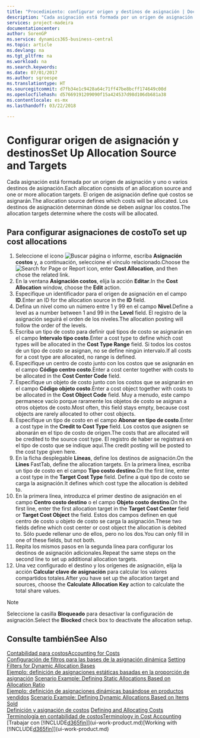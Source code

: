 ```yaml
---
title: "Procedimiento: configurar origen y destinos de asignación | Documentos de Microsoft"
description: "Cada asignación está formada por un origen de asignación y uno o varios destinos de asignación. El origen de asignación define qué costos se asignarán. Los destinos de asignación determinan dónde se deben asignar los costos."
services: project-madeira
documentationcenter: 
author: SorenGP
ms.service: dynamics365-business-central
ms.topic: article
ms.devlang: na
ms.tgt_pltfrm: na
ms.workload: na
ms.search.keywords: 
ms.date: 07/01/2017
ms.author: sgroespe
ms.translationtype: HT
ms.sourcegitcommit: d7fb34e1c9428a64c71ff47be8bcff174649c00d
ms.openlocfilehash: d57669191209090f15a424537d98d106db681a38
ms.contentlocale: es-mx
ms.lasthandoff: 03/22/2018

---
```

# <a name="set-up-allocation-source-and-targets"></a><span data-ttu-id="437e2-105">Configurar origen de asignación y destinos</span><span class="sxs-lookup"><span data-stu-id="437e2-105">Set Up Allocation Source and Targets</span></span>
<span data-ttu-id="437e2-106">Cada asignación está formada por un origen de asignación y uno o varios destinos de asignación.</span><span class="sxs-lookup"><span data-stu-id="437e2-106">Each allocation consists of an allocation source and one or more allocation targets.</span></span> <span data-ttu-id="437e2-107">El origen de asignación define qué costos se asignarán.</span><span class="sxs-lookup"><span data-stu-id="437e2-107">The allocation source defines which costs will be allocated.</span></span> <span data-ttu-id="437e2-108">Los destinos de asignación determinan dónde se deben asignar los costos.</span><span class="sxs-lookup"><span data-stu-id="437e2-108">The allocation targets determine where the costs will be allocated.</span></span>  

## <a name="to-set-up-cost-allocations"></a><span data-ttu-id="437e2-109">Para configurar asignaciones de costo</span><span class="sxs-lookup"><span data-stu-id="437e2-109">To set up cost allocations</span></span>  
1.  <span data-ttu-id="437e2-110">Seleccione el icono ![Buscar página o informe](media/ui-search/search_small.png "icono Buscar página o informe"), escriba **Asignación costos** y, a continuación, seleccione el vínculo relacionado.</span><span class="sxs-lookup"><span data-stu-id="437e2-110">Choose the ![Search for Page or Report](media/ui-search/search_small.png "Search for Page or Report icon") icon, enter **Cost Allocation**, and then chose the related link.</span></span>  
2.  <span data-ttu-id="437e2-111">En la ventana **Asignación costos**, elija la acción **Editar**.</span><span class="sxs-lookup"><span data-stu-id="437e2-111">In the **Cost Allocation** window, choose the **Edit** action.</span></span>  
3.  <span data-ttu-id="437e2-112">Especifique un identificador para el origen de asignación en el campo **ID**.</span><span class="sxs-lookup"><span data-stu-id="437e2-112">Enter an ID for the allocation source in the **ID** field.</span></span>  
4.  <span data-ttu-id="437e2-113">Defina un nivel como un número entre 1 y 99 en el campo **Nivel**.</span><span class="sxs-lookup"><span data-stu-id="437e2-113">Define a level as a number between 1 and 99 in the **Level** field.</span></span> <span data-ttu-id="437e2-114">El registro de la asignación seguirá el orden de los niveles.</span><span class="sxs-lookup"><span data-stu-id="437e2-114">The allocation posting will follow the order of the levels.</span></span>  
5.  <span data-ttu-id="437e2-115">Escriba un tipo de costo para definir qué tipos de costo se asignarán en el campo **Intervalo tipo costo**.</span><span class="sxs-lookup"><span data-stu-id="437e2-115">Enter a cost type to define which cost types will be allocated in the **Cost Type Range** field.</span></span> <span data-ttu-id="437e2-116">Si todos los costos de un tipo de costo se asignan, no se define ningún intervalo.</span><span class="sxs-lookup"><span data-stu-id="437e2-116">If all costs for a cost type are allocated, no range is defined.</span></span>  
6.  <span data-ttu-id="437e2-117">Especifique un centro de costo junto con los costos que se asignarán en el campo **Código centro costo**.</span><span class="sxs-lookup"><span data-stu-id="437e2-117">Enter a cost center together with costs to be allocated in the **Cost Center Code** field.</span></span>  
7.  <span data-ttu-id="437e2-118">Especifique un objeto de costo junto con los costos que se asignarán en el campo **Código objeto costo**.</span><span class="sxs-lookup"><span data-stu-id="437e2-118">Enter a cost object together with costs to be allocated in the **Cost Object Code** field.</span></span> <span data-ttu-id="437e2-119">Muy a menudo, este campo permanece vacío porque raramente los objetos de costo se asignan a otros objetos de costo.</span><span class="sxs-lookup"><span data-stu-id="437e2-119">Most often, this field stays empty, because cost objects are rarely allocated to other cost objects.</span></span>  
8.  <span data-ttu-id="437e2-120">Especifique un tipo de costo en el campo **Abonar en tipo de costo**.</span><span class="sxs-lookup"><span data-stu-id="437e2-120">Enter a cost type in the **Credit to Cost Type** field.</span></span> <span data-ttu-id="437e2-121">Los costos que asignen se abonarán en el tipo de costo de origen.</span><span class="sxs-lookup"><span data-stu-id="437e2-121">The costs that are allocated will be credited to the source cost type.</span></span> <span data-ttu-id="437e2-122">El registro de haber se registrará en el tipo de costo que se indique aquí.</span><span class="sxs-lookup"><span data-stu-id="437e2-122">The credit posting will be posted to the cost type given here.</span></span>  
9. <span data-ttu-id="437e2-123">En la ficha desplegable **Líneas**, define los destinos de asignación.</span><span class="sxs-lookup"><span data-stu-id="437e2-123">On the **Lines** FastTab, define the allocation targets.</span></span> <span data-ttu-id="437e2-124">En la primera línea, escriba un tipo de costo en el campo **Tipo costo destino**.</span><span class="sxs-lookup"><span data-stu-id="437e2-124">On the first line, enter a cost type in the **Target Cost Type** field.</span></span> <span data-ttu-id="437e2-125">Define a qué tipo de costo se carga la asignación.</span><span class="sxs-lookup"><span data-stu-id="437e2-125">It defines which cost type the allocation is debited to.</span></span>  
10. <span data-ttu-id="437e2-126">En la primera línea, introduzca el primer destino de asignación en el campo **Centro costo destino** o el campo **Objeto costo destino**.</span><span class="sxs-lookup"><span data-stu-id="437e2-126">On the first line, enter the first allocation target in the **Target Cost Center** field or **Target Cost Object** the field.</span></span> <span data-ttu-id="437e2-127">Estos dos campos definen en qué centro de costo u objeto de costo se carga la asignación.</span><span class="sxs-lookup"><span data-stu-id="437e2-127">These two fields define which cost center or cost object the allocation is debited to.</span></span> <span data-ttu-id="437e2-128">Sólo puede rellenar uno de ellos, pero no los dos.</span><span class="sxs-lookup"><span data-stu-id="437e2-128">You can only fill in one of these fields, but not both.</span></span>  
11. <span data-ttu-id="437e2-129">Repita los mismos pasos en la segunda línea para configurar los destinos de asignación adicionales.</span><span class="sxs-lookup"><span data-stu-id="437e2-129">Repeat the same steps on the second line to set up additional allocation targets.</span></span>  
12. <span data-ttu-id="437e2-130">Una vez configurado el destino y los orígenes de asignación, elija la acción **Calcular clave de asignación** para calcular los valores compartidos totales.</span><span class="sxs-lookup"><span data-stu-id="437e2-130">After you have set up the allocation target and sources, choose the **Calculate Allocation Key** action to calculate the total share values.</span></span>  

> [!NOTE]  
>  <span data-ttu-id="437e2-131">Seleccione la casilla **Bloqueado** para desactivar la configuración de asignación.</span><span class="sxs-lookup"><span data-stu-id="437e2-131">Select the **Blocked** check box to deactivate the allocation setup.</span></span>  

## <a name="see-also"></a><span data-ttu-id="437e2-132">Consulte también</span><span class="sxs-lookup"><span data-stu-id="437e2-132">See Also</span></span>  
[<span data-ttu-id="437e2-133">Contabilidad para costos</span><span class="sxs-lookup"><span data-stu-id="437e2-133">Accounting for Costs</span></span>](finance-manage-cost-accounting.md)  
 <span data-ttu-id="437e2-134">[Configuración de filtros para las bases de la asignación dinámica](finance-setting-filters-for-dynamic-allocation-bases.md) </span><span class="sxs-lookup"><span data-stu-id="437e2-134">[Setting Filters for Dynamic Allocation Bases](finance-setting-filters-for-dynamic-allocation-bases.md) </span></span>  
 <span data-ttu-id="437e2-135">[Ejemplo: definición de asignaciones estáticas basadas en la proporción de asignación](finance-scenario-example-defining-static-allocations-based-on-allocation-ratio.md) </span><span class="sxs-lookup"><span data-stu-id="437e2-135">[Scenario Example: Defining Static Allocations Based on Allocation Ratio](finance-scenario-example-defining-static-allocations-based-on-allocation-ratio.md) </span></span>  
 <span data-ttu-id="437e2-136">[Ejemplo: definición de asignaciones dinámicas basándose en productos vendidos](finance-scenario-example-defining-dynamic-allocations-based-on-items-sold.md) </span><span class="sxs-lookup"><span data-stu-id="437e2-136">[Scenario Example: Defining Dynamic Allocations Based on Items Sold](finance-scenario-example-defining-dynamic-allocations-based-on-items-sold.md) </span></span>  
 <span data-ttu-id="437e2-137">[Definición y asignación de costos](finance-define-and-allocate-costs.md) </span><span class="sxs-lookup"><span data-stu-id="437e2-137">[Defining and Allocating Costs](finance-define-and-allocate-costs.md) </span></span>  
 [<span data-ttu-id="437e2-138">Terminología en contabilidad de costos</span><span class="sxs-lookup"><span data-stu-id="437e2-138">Terminology in Cost Accounting</span></span>](finance-terminology-in-cost-accounting.md)  
 <span data-ttu-id="437e2-139">[Trabajar con [!INCLUDE[d365fin](includes/d365fin_md.md)]](ui-work-product.md)</span><span class="sxs-lookup"><span data-stu-id="437e2-139">[Working with [!INCLUDE[d365fin](includes/d365fin_md.md)]](ui-work-product.md)</span></span>

